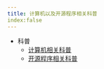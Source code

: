 ```yaml
---
title: 计算机以及开源程序相关科普
index:false
---
```

- 科普
  - [计算机相关科普](./About_PC.md)
  - [开源程序相关科普](./About_OpenSource.md)
